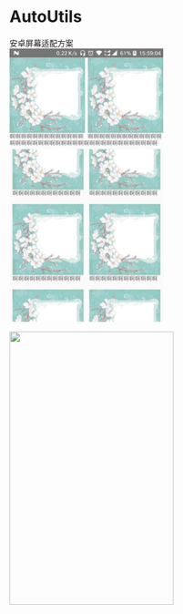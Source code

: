 # AutoUtils
安卓屏幕适配方案
</br>
<img width="270" height="480" src="https://github.com/shouzhong/AutoUtils/blob/master/Screenshots/1080_1920_3.jpg"/>

<img width="288" height="480" src="https://github.com/shouzhong/AutoUtils/blob/master/Screenshots/480_800_3.jpg"/>